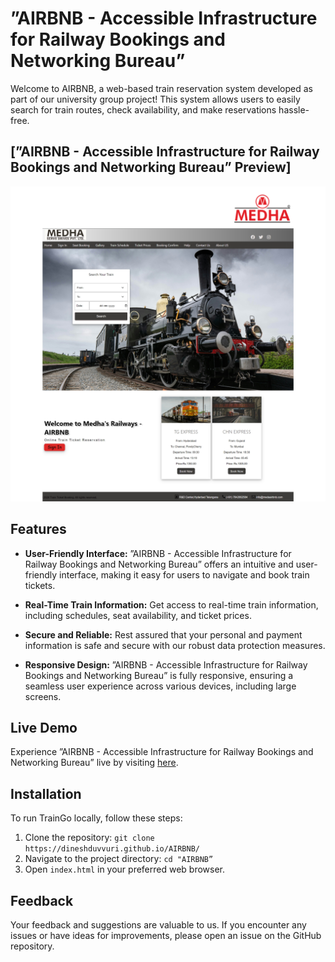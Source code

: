 # ”AIRBNB - Accessible Infrastructure for Railway Bookings and Networking Bureau”

Welcome to AIRBNB, a web-based train reservation system developed as part of our university group project! This system allows users to easily search for train routes, check availability, and make reservations hassle-free.

## [”AIRBNB - Accessible Infrastructure for Railway Bookings and Networking Bureau” Preview]
<img src="Images/dictionary.png">

## Features

- **User-Friendly Interface:** ”AIRBNB - Accessible Infrastructure for Railway Bookings and Networking Bureau” offers an intuitive and user-friendly interface, making it easy for users to navigate and book train tickets.

- **Real-Time Train Information:** Get access to real-time train information, including schedules, seat availability, and ticket prices.

- **Secure and Reliable:** Rest assured that your personal and payment information is safe and secure with our robust data protection measures.

- **Responsive Design:** ”AIRBNB - Accessible Infrastructure for Railway Bookings and Networking Bureau” is fully responsive, ensuring a seamless user experience across various devices, including large screens.


## Live Demo

Experience ”AIRBNB - Accessible Infrastructure for Railway Bookings and Networking Bureau” live by visiting [here](https://dineshduvvuri.github.io/AIRBNB/).

## Installation

To run TrainGo locally, follow these steps:

1. Clone the repository: `git clone https://dineshduvvuri.github.io/AIRBNB/`
2. Navigate to the project directory: `cd "AIRBNB”`
3. Open `index.html` in your preferred web browser.

## Feedback

Your feedback and suggestions are valuable to us. If you encounter any issues or have ideas for improvements, please open an issue on the GitHub repository.


